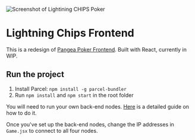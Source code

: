 ![Screenshot of Lightining CHIPS Poker](https://norbert.dev/chips_poker@2x.jpg)

# Lightning Chips Frontend

This is a redesign of [Pangea Poker Frontend](https://github.com/sg777/pangea-poker-frontend). Built with React, currently in WIP.

## Run the project

1. Install Parcel: `npm install -g parcel-bundler`
2. Run `npm install` and `npm start` in the root folder

You will need to run your own back-end nodes. [Here](https://github.com/NOCTLJRNE/CHIPS-tuto/blob/master/README.md) is a detailed guide on how to do it.

Once you've set up the back-end nodes, change the IP addresses in `Game.jsx` to connect to all four nodes.
